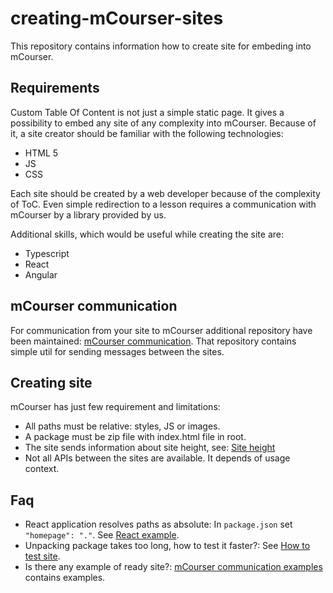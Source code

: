 # creating-mCourser-sites
This repository contains information how to create site for embeding into mCourser.

## Requirements
Custom Table Of Content is not just a simple static page. It gives a possibility to embed any site of any complexity into mCourser.
Because of it, a site creator should be familiar with the following technologies:
 * HTML 5
 * JS
 * CSS
 
Each site should be created by a web developer because of the complexity of ToC. 
Even simple redirection to a lesson requires a communication with mCourser by a library provided by us.

Additional skills, which would be useful while creating the site are:
 * Typescript
 * React
 * Angular
 
## mCourser communication
For communication from your site to mCourser additional repository have been maintained: [mCourser communication](https://github.com/icplayer/mCourser-iframe-communication). That repository contains simple util for sending messages between the sites.

## Creating site
mCourser has just few requirement and limitations: 
* All paths must be relative: styles, JS or images.
* A package must be zip file with index.html file in root.
* The site sends information about site height, see: [Site height](./pages/page-height.md)
* Not all APIs between the sites are available. It depends of usage context.


## Faq
* React application resolves paths as absolute: In `package.json` set `"homepage": "."`. See [React example](https://github.com/icplayer/mCourser-iframe-communication/blob/master/examples/react/package.json).
* Unpacking package takes too long, how to test it faster?: See [How to test site](./pages/test-site.md).
* Is there any example of ready site?: [mCourser communication examples](https://github.com/icplayer/mCourser-iframe-communication/tree/master/examples) contains examples.
